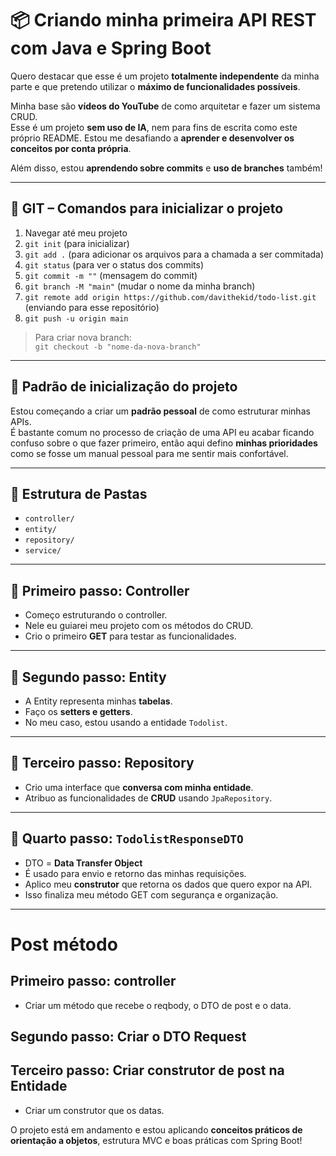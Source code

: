# 📦 Criando minha primeira API REST com Java e Spring Boot

Quero destacar que esse é um projeto **totalmente independente** da minha parte e que pretendo utilizar o **máximo de funcionalidades possíveis**.

Minha base são **vídeos do YouTube** de como arquitetar e fazer um sistema CRUD.  
Esse é um projeto **sem uso de IA**, nem para fins de escrita como este próprio README. Estou me desafiando a **aprender e desenvolver os conceitos por conta própria**.

Além disso, estou **aprendendo sobre commits** e **uso de branches** também!

---

## 🧰 GIT – Comandos para inicializar o projeto

1. Navegar até meu projeto
2. `git init` (para inicializar)
3. `git add .` (para adicionar os arquivos para a chamada a ser commitada)
4. `git status` (para ver o status dos commits)
5. `git commit -m ""` (mensagem do commit)
6. `git branch -M "main"` (mudar o nome da minha branch)
7. `git remote add origin https://github.com/davithekid/todo-list.git` (enviando para esse repositório)
8. `git push -u origin main`

> Para criar nova branch:  
`git checkout -b "nome-da-nova-branch"`

---

## 📐 Padrão de inicialização do projeto

Estou começando a criar um **padrão pessoal** de como estruturar minhas APIs.  
É bastante comum no processo de criação de uma API eu acabar ficando confuso sobre o que fazer primeiro, então aqui defino **minhas prioridades** como se fosse um manual pessoal para me sentir mais confortável.

---

## 📁 Estrutura de Pastas

- `controller/`
- `entity/`
- `repository/`
- `service/`

---

## 🔹 Primeiro passo: Controller

- Começo estruturando o controller.
- Nele eu guiarei meu projeto com os métodos do CRUD.
- Crio o primeiro **GET** para testar as funcionalidades.

---

## 🔹 Segundo passo: Entity

- A Entity representa minhas **tabelas**.
- Faço os **setters e getters**.
- No meu caso, estou usando a entidade `Todolist`.

---

## 🔹 Terceiro passo: Repository

- Crio uma interface que **conversa com minha entidade**.
- Atribuo as funcionalidades de **CRUD** usando `JpaRepository`.

---

## 🔹 Quarto passo: `TodolistResponseDTO`

- DTO = **Data Transfer Object**
- É usado para envio e retorno das minhas requisições.
- Aplico meu **construtor** que retorna os dados que quero expor na API.
- Isso finaliza meu método GET com segurança e organização.

---

# Post método
## Primeiro passo: controller
- Criar um método que recebe o reqbody, o DTO de post e o data.

## Segundo passo: Criar o DTO Request

## Terceiro passo: Criar construtor de post na Entidade
- Criar um construtor que os datas.


O projeto está em andamento e estou aplicando **conceitos práticos de orientação a objetos**, estrutura MVC e boas práticas com Spring Boot!

